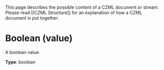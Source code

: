 This page describes the possible content of a CZML document or stream.  Please read [[CZML Structure]] for an explanation of how a CZML document is put together.

# Boolean (value)

A boolean value.

**Type**: boolean

